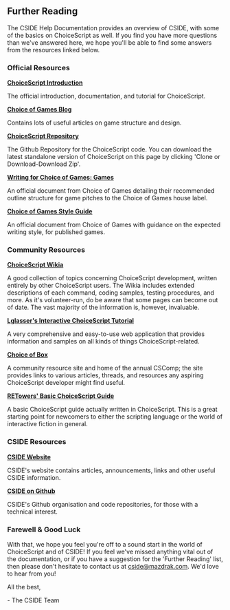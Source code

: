 ## Further Reading

The CSIDE Help Documentation provides an overview of CSIDE, with some of the basics on ChoiceScript as well. If you find you have more questions than we've answered here, we hope you'll be able to find some answers from the resources linked below.

### Official Resources

**[ChoiceScript Introduction](https://www.choiceofgames.com/make-your-own-games/choicescript-intro/ "Choice of Games - Choicescript Introduction")**

The official introduction, documentation, and tutorial for ChoiceScript.

**[Choice of Games Blog](https://www.choiceofgames.com/blog/ "Choice of Games - Blog")**

Contains lots of useful articles on game structure and design.

**[ChoiceScript Repository](https://www.github.com/dfabulich/choicescript "Github - Choicescript")**

The Github Repository for the ChoiceScript code. You can download the latest standalone version of ChoiceScript on this page by clicking 'Clone or Download-Download Zip'.

**[Writing for Choice of Games: Games](https://docs.google.com/document/d/17MxymBbcIal4vh_k2w7A1vbd-H6dAorQ9O-Q5zLjCsc/edit "Writing for Choice of Games: Games")**

An official document from Choice of Games detailing their recommended outline structure for game pitches to the Choice of Games house label.

**[Choice of Games Style Guide](https://docs.google.com/document/d/1Uo3kXWi_v8PG6dZeeUFKAUq50-tBDqYVmKMz5fM2fmo/edit "Choice of Games Style Guide")**

An official document from Choice of Games with guidance on the expected writing style, for published games.

### Community Resources

**[ChoiceScript Wikia](http://choicescriptdev.wikia.com/wiki/ChoiceScript_Wiki "ChoiceScriptDev Wikia")**

A good collection of topics concerning ChoiceScript development, written entirely by other ChoiceScript users. The Wikia includes extended descriptions of each command, coding samples, testing procedures, and more. As it's volunteer-run, do be aware that some pages can become out of date. The vast majority of the information is, however, invaluable.

**[Lglasser's Interactive ChoiceScript Tutorial](http://www.maderealstories.com/games/ChoiceScriptTutorial.html "Lglasser's Choicescript Tutorial")**

A very comprehensive and easy-to-use web application that provides information and samples on all kinds of things ChoiceScript-related.

**[Choice of Box](http://choiceofbox.com "Choice of Box")**

A community resource site and home of the annual CSComp; the site provides links to various articles, threads, and resources any aspiring ChoiceScript developer might find useful. 

**[RETowers' Basic ChoiceScript Guide](https://retowers.neocities.org/CSGuide/CSGuide.html "RETowers' ChoiceScript Guide")**

A basic ChoiceScript guide actually written in ChoiceScript. This is a great starting point for newcomers to either the scripting language or the world of interactive fiction in general.

### CSIDE Resources

**[CSIDE Website](https://choicescriptide.github.io "Website for the ChoiceScript IDE")**

CSIDE's website contains articles, announcements, links and other useful CSIDE information. 

**[CSIDE on Github](https://github.com/ChoicescriptIDE "Github organisation for CSIDE")**

CSIDE's Github organisation and code repositories, for those with a technical interest.

### Farewell & Good Luck

With that, we hope you feel you're off to a sound start in the world of ChoiceScript and of CSIDE! If you feel we've missed anything vital out of the documentation, or if you have a suggestion for the 'Further Reading' list, then please don't hesitate to contact us at cside@mazdrak.com. We'd love to hear from you!

All the best,

 \- The CSIDE Team

